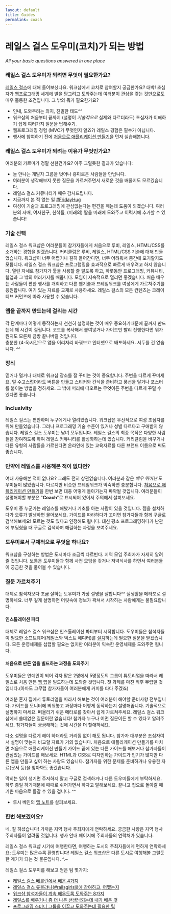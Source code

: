 ```yaml
---
layout: default
title: Guides
permalink: coach
---
```


# 레일스 걸스 도우미(코치)가 되는 방법

*All your basic questions answered in one place*

### 레일스 걸스 도우미가 되려면 무엇이 필요한가요?

[레일스 걸스](http://railsgirls.com)에 대해 들어보셨나요. 워크샵에서 코치로 참여할지 궁금한가요? 대박! 초심자가 웹프로그래밍 세계에 발을 담그려고 도와주는데 여러분이 관심을 갖는 것만으로도 매우 훌륭한 조건입니다. 그 밖의 뭐가 필요한가요?

- 인내, 도와주려는 의지, 친밀한 태도^^
- 워크샵의 처음부터 끝까지 (설명이 *기술적으로* 실제와 다르더라도) 초심자가 이해하기 쉽게 여러가지 질문을 답해주기.
- 웹프로그래밍 경험 (MVC가 무엇인지 알죠?) 레일스 경험은 필수가 아닙니다.
- 행사에 참여하기 전에 [처음으로 애플리케이션 만들기][app]을 먼저 실습해봅니다.

### 레일스 걸스 도우미가 되려는 이유가 무엇인가요?

여러분의 카르마가 정말 선한건가요? 아주 그럴듯한 결과가 있습니다:

- 늘 만나는 개발자 그룹을 벗어나 흥미로운 사람들을 만납니다.
- 여러분이 생각해보지 못한 질문을 가르쳐주면서 새로운 것을 배울지도 모르겠습니다.
- 레일스 걸스 커뮤니티가 매우 감사드립니다.
- 지금까지 본 적 없는 일 [\#FridayHug](http://fridayhug.com)
- 여성이 기술과 프로그래밍에 관심없는다는 편견을 깨는데 도움이 되겠습니다. 여러분의 자매, 여자친구, 친척들, (미래의) 딸을 미래에 도와주고 이력서에 추가할 수 있습니다!

### 기술 선택
레일스 걸스 워크샵은 여러분들이 참가자들에게 처음으로 루비, 레일스, HTML/CSS를 소개하는 경헙을 얻겠습니다. 커리큘럼은 루비, 레일스, HTML/CSS 기술에 대해 만들었습니다. 워크샵이 너무 어렵거나 깊히 들어간다면, 너무 어려워서 중간에 포기할지도 모릅니다. 레일스 걸스 워크샵은 프로그램밍을 효과적으로 빠르게 배우려고 하지 않습니다. 열린 자세로 참가자가 툴을 사용할 줄 알도록 하고, 하룻동안 프로그래밍, 커뮤니티, 웹앱과 그 밖의 여러가지를 배웁니다. 모임이 지속적으로 열리면 좋겠습니다. 처음 배우는 사람들이 편한 행사를 개최하고 다른 웹기술과 프레임워크를 여성에게 가르쳐주기를 응원합니다. 여기 있는 자료를 교재로 사용하세요. 레일스 걸스의 모든 컨텐츠는 크레이티브 커먼즈에 따라 사용할 수 있습니다.


### 앱을 끝까지 만드는데 걸리는 시간
각 단계마다 어떻게 동작하는지 천천히 설명하는 것이 매우 중요하기때문에 끝까지 만드는데 꽤 시간이 걸립니다. 코드를 복사해서 붙여넣거나 가이드만 빨리 진행한다면 뭐가 뭔지도 모른채 금방 끝나버릴 것입니다.
<br> 충분한 (4-5)시간으로 앱을 이리저리 바꿔보고 인터넷으로 배포하세요. 서두를 건 없습니다. ^^


### 장식
믿거나 멀거나 대체로 워크샵 장소를 잘 꾸미는 것이 중요합니다. 주변을 다르게 꾸미세요. 덜 수고스럽더라도 버튼을 만들고 스티커와 간식을 준비하고 풍선을 달거나 포스터를 붙이는 방법을 정하세요. 그 밖에 머리에 떠오르는 무엇이든 주변을 다르게 꾸밀 수 있다면 좋습니다.


### Inclusivity
레일스 걸스는 편안하며 누구에게나 열려있습니다. 워크샵은 우선적으로 여성 초심자를 위해 만들었습니다. 그러나 프로그래밍 기술 수준이 있거나 성별 다르다고 구애받지 않습니다. 레일스 걸스 도우미는 남녀 모두입니다. 레일스 걸스의 최종 목적은 다양한 사람들을 참여하도록 하여 레일스 커뮤니티를 활성화하는데 있습니다. 커리큘럼을 바꾸거나 다른 유형의 사람들을 가르친다면 온라인에 있는 교육자료를 다른 브랜드 이름으로 써도 좋습니다.



### 만약에 레일스를 사용해본 적이 없다면?

여태 사용해본 적이 없나요? 그래도 전혀 상관없습니다. 여러분과 같은 *매우 뛰어난* 도우미들이 많았습니다. 다르지만 비슷한 프레임워크가 익숙하면 충분합니다. [처음으로 애플리케이션 만들기][app]을 한번 보면 대충 어떻게 돌아가는지 파악될 것입니다. 여러분들이 설명해야할 부분은 "**Coach**"로 표시되어 있어서 주의해서 살펴보세요.

도우미 중 누군가는 레일스를 해봤거나 기초를 아는 사람이 있을 것입니다. 젬을 설치하다가 오류가 발생하면 물어보세요. 가이드를 따라하다가 꼬이면 참가자들과 함께 구글로 검색해보세요! 모르는 것도 있다고 인정해도 됩니다. 대신 평소 프로그래밍하다가 난관에 부딪혔을 때 구글로 검색하며 해결하는 과정을 보여주세요.

### 도우미로서 구체적으로 무엇을 하나요?

워크샵을 구성하는 방법은 도시마다 조금씩 다르빈다. 지역 모임 주최자가 자세히 알려줄 것입니다. 보통은 도우미들과 함께 사전 모임을 갖거나 저녁식사를 하면서 여러분들이 궁금한 것을 물어볼 수 있습니다.

### 질문 가르쳐주기
대체로 참석자보다 조금 잘하는 도우미가 가장 설명을 잘합니다^^ 실생활을 메타포로 설명하세요. 너무 깊게 설명하면 머릿속에 정보가 꽉쳐서 시작하는 사람에게는 불필요합니다.

#### 인스톨레이션 파티

대체로 레일스 걸스 워크샵은 인스톨레이션 파티부터 시작합니다. 도우미들은 참석자들이 필요한 소프트웨어(레일스와 텍스트 에디터)를 [설치](install)하는데 필요한 질문을 받겠습니다. 모든 운영체제를 섭렵할 필요는 없지만 여러분이 익숙한 운영체제를 도와주면 됩니다.

#### 처음으로 만든 앱을 빌드하는 과정을 도와주기

도우미들은 연예인이 되어 각자 맡은 2명에서 5명정도의 그룹이 튜토리얼을 따라서 레일스로 처음 만든 [웹 앱][app]을 빌드하는데 도와줄 것입니다. 첫 과제를 마친 직후 무렵일 것입니다.(아마도 그무렵 참가자들이 여러분에게 커피를 타다 주겠죠)

여러분 혼자 집에서 튜토리얼을 따라서 해보는 것이 여러분이 해야할 준비사항 전부입니다. 가이드를 모니터에 띄워놓고 과정마다 어떻게 동작하는지 설명해줍니다. 기술적으로 설명하지 마세요. 떠올리기 쉬운 메타로를 찾아서 쉽게 가르쳐주세요. 레일스 걸스 워크샵에서 쓸데없은 질문이란 없습니다! 참가자 누구나 어떤 질문이든 할 수 있다고 알려주세요. 참가자들이 궁금해하는 것에 시간을 더 할애하세요.

다소 설명을 다르게 해야 하더라도 거리낌 없이 해도 됩니다. 참가자 대부분은 초심자여서 설명이 맞는지 비교할 자료가 거의 없습니다. 처음으로 애플리케이션 만들기를 마치면 처음으로 애플리케이션 만들기 가이드 끝에 있는 다른 가이드를 해보거나 참가자들이 관심있는 가이드를 해보세요. HTML과 CSS로 디자인하는 가이드가 인기가 많지만 다른 앱을 만들고 싶어 하는 사람도 있습니다. 참가자들 위한 문제를 준비하거나 유용한 자료(문서 등)을 찾아봐도 좋겠습니다.

막히는 일이 생기면 주저하지 말고 구글로 검색하거나 다른 도우미들에게 부탁하세요. 하루 종일 하기때문에 때때로 쉬어가면서 하자고 말해보세요. 끝나고 집으로 돌아갈 때 기쁜 마음으로 돌갈 수 있을 겁니다. ^^

* 루시 베인의 [앱 노트](https://github.com/lbain/railsgirls)를 살펴보세요.

### 한번 해보겠어요?

네, 잘 하셨습니다! 가까운 지역 행사 주최자에게 연락하세요. 궁금한 사항은 지역 행사 주최자들이 알려줄 것입니다. 행사 안내 페이지에 주최자들의 연락처가 있습니다.

레일스 걸스 워크샵 시기에 여행한다면, 여행하는 도시의 주최자들에게 편하게 연락하세요; 도우미는 많은수록 환영합니다! 레일스 걸스 워크샵은 다른 도시로 여행해볼 그럴듯한 계기가 되는 것 물론입니다. ^.~

레일스 걸스 도우미를 해보고 얻은 팀 몇가지:

- [레일스 걸스 베를린에서 배운 4가지](http://pragtob.wordpress.com/2012/08/14/4-lessons-learned-from-teaching-at-rails-girls-berlin/)
- [레일스 걸스 류블랴나(#railsgirlslj)에 참여하고, 어땠는지](http://swizec.com/blog/i-infiltrated-railsgirlsj-heres-what-it-was-like/swizec/5717)
- [워크샵 참석자들이 계속 배우도록 도와주는 8가지](http://pragtob.wordpress.com/2013/06/14/8-ways-to-enable-workshop-attendess-to-keep-learning/)
- [레일스를 배우거나 좀 더 나은 선생님되는데 내가 배운 것](http://floordrees.tumblr.com/post/58784746482/what-i-learned-learning-rails-becoming-a-better)
- [프로그래밍 스터디 그룹을 이끌고 도와주는데 필요한 팁](http://coaching.rubymonstas.org/)

[app]: http://guides.railsgirls.com/app
[install]: http://guides.railsgirls.com/install/

